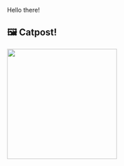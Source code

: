 Hello there!



## 🖼️ Catpost!

<sub>
    <img src="https://cdn2.thecatapi.com/images/a69.jpg" height="256">
</sub>

